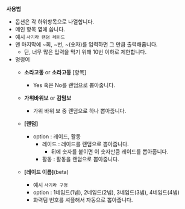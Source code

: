 **사용법**

- 옵션은 각 하위항목으로 나열합니다.
- 메인 항목 옆에 씁니다.
- 예시 ```사기라 랜덤 레이드```
- 맨 마지막에 ~회, ~번, ~(숫자)를 입력하면 그 만큼 출력해줍니다.
  - 단, 너무 많은 입력을 막기 위해 10번 이하로 제한합니다.
- 명령어
  - **소라고동** or **소라고둥** [항목]
    - Yes 혹은 No를 랜덤으로 뽑아줍니다.

  - **가위바위보** or **감맘보**
    - 가위 바위 보 중 랜덤으로 하나 뽑아줍니다.

  - **[랜덤]**
    - option : 레이드, 활동
      - 레이드 : 레이드를 랜덤으로 뽑아줍니다.
        - 뒤에 숫자를 붙이면 이 숫자만큼 레이드를 뽑아줍니다.
      - 활동 : 활동을 랜덤으로 뽑아줍니다.

  - **[레이드 이름]**(beta)
    - 예시 ```사기라 구정```
    - option : 1네임드(1넴), 2네임드(2넴), 3네임드(3넴), 4네임드(4넴)
    - 화력팀 번호를 셔플해서 자동으로 뽑아줍니다.
